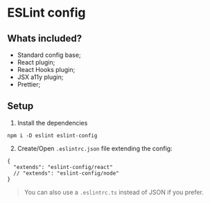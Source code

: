 # ESLint config

## Whats included?

- Standard config base;
- React plugin;
- React Hooks plugin;
- JSX a11y plugin;
- Prettier;

## Setup

1. Install the dependencies
```
npm i -D eslint eslint-config
```

2. Create/Open `.eslintrc.json` file extending the config:
```
{
  "extends": "eslint-config/react"
  // "extends": "eslint-config/node"
}
```

> You can also use a `.eslintrc.ts` instead of JSON if you prefer.
